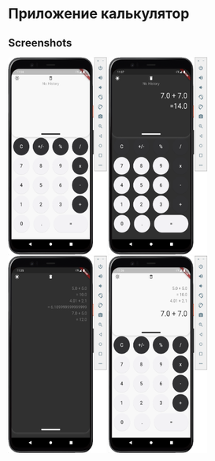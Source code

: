 # Приложение калькулятор


## Screenshots

<img src="https://github.com/usanv/calculator-flutter/blob/main/screenshots/1.png" width="200" height="400" />
<img src="https://github.com/usanv/calculator-flutter/blob/main/screenshots/2.png" width="200" height="400" />
<img src="https://github.com/usanv/calculator-flutter/blob/main/screenshots/3.png" width="200" height="400" />
<img src="https://github.com/usanv/calculator-flutter/blob/main/screenshots/4.png" width="200" height="400" />
